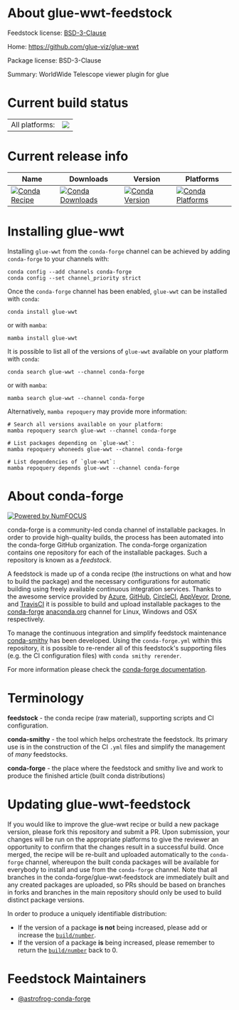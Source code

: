 About glue-wwt-feedstock
========================

Feedstock license: [BSD-3-Clause](https://github.com/conda-forge/glue-wwt-feedstock/blob/main/LICENSE.txt)

Home: https://github.com/glue-viz/glue-wwt

Package license: BSD-3-Clause

Summary: WorldWide Telescope viewer plugin for glue

Current build status
====================


<table><tr><td>All platforms:</td>
    <td>
      <a href="https://dev.azure.com/conda-forge/feedstock-builds/_build/latest?definitionId=11325&branchName=main">
        <img src="https://dev.azure.com/conda-forge/feedstock-builds/_apis/build/status/glue-wwt-feedstock?branchName=main">
      </a>
    </td>
  </tr>
</table>

Current release info
====================

| Name | Downloads | Version | Platforms |
| --- | --- | --- | --- |
| [![Conda Recipe](https://img.shields.io/badge/recipe-glue--wwt-green.svg)](https://anaconda.org/conda-forge/glue-wwt) | [![Conda Downloads](https://img.shields.io/conda/dn/conda-forge/glue-wwt.svg)](https://anaconda.org/conda-forge/glue-wwt) | [![Conda Version](https://img.shields.io/conda/vn/conda-forge/glue-wwt.svg)](https://anaconda.org/conda-forge/glue-wwt) | [![Conda Platforms](https://img.shields.io/conda/pn/conda-forge/glue-wwt.svg)](https://anaconda.org/conda-forge/glue-wwt) |

Installing glue-wwt
===================

Installing `glue-wwt` from the `conda-forge` channel can be achieved by adding `conda-forge` to your channels with:

```
conda config --add channels conda-forge
conda config --set channel_priority strict
```

Once the `conda-forge` channel has been enabled, `glue-wwt` can be installed with `conda`:

```
conda install glue-wwt
```

or with `mamba`:

```
mamba install glue-wwt
```

It is possible to list all of the versions of `glue-wwt` available on your platform with `conda`:

```
conda search glue-wwt --channel conda-forge
```

or with `mamba`:

```
mamba search glue-wwt --channel conda-forge
```

Alternatively, `mamba repoquery` may provide more information:

```
# Search all versions available on your platform:
mamba repoquery search glue-wwt --channel conda-forge

# List packages depending on `glue-wwt`:
mamba repoquery whoneeds glue-wwt --channel conda-forge

# List dependencies of `glue-wwt`:
mamba repoquery depends glue-wwt --channel conda-forge
```


About conda-forge
=================

[![Powered by
NumFOCUS](https://img.shields.io/badge/powered%20by-NumFOCUS-orange.svg?style=flat&colorA=E1523D&colorB=007D8A)](https://numfocus.org)

conda-forge is a community-led conda channel of installable packages.
In order to provide high-quality builds, the process has been automated into the
conda-forge GitHub organization. The conda-forge organization contains one repository
for each of the installable packages. Such a repository is known as a *feedstock*.

A feedstock is made up of a conda recipe (the instructions on what and how to build
the package) and the necessary configurations for automatic building using freely
available continuous integration services. Thanks to the awesome service provided by
[Azure](https://azure.microsoft.com/en-us/services/devops/), [GitHub](https://github.com/),
[CircleCI](https://circleci.com/), [AppVeyor](https://www.appveyor.com/),
[Drone](https://cloud.drone.io/welcome), and [TravisCI](https://travis-ci.com/)
it is possible to build and upload installable packages to the
[conda-forge](https://anaconda.org/conda-forge) [anaconda.org](https://anaconda.org/)
channel for Linux, Windows and OSX respectively.

To manage the continuous integration and simplify feedstock maintenance
[conda-smithy](https://github.com/conda-forge/conda-smithy) has been developed.
Using the ``conda-forge.yml`` within this repository, it is possible to re-render all of
this feedstock's supporting files (e.g. the CI configuration files) with ``conda smithy rerender``.

For more information please check the [conda-forge documentation](https://conda-forge.org/docs/).

Terminology
===========

**feedstock** - the conda recipe (raw material), supporting scripts and CI configuration.

**conda-smithy** - the tool which helps orchestrate the feedstock.
                   Its primary use is in the construction of the CI ``.yml`` files
                   and simplify the management of *many* feedstocks.

**conda-forge** - the place where the feedstock and smithy live and work to
                  produce the finished article (built conda distributions)


Updating glue-wwt-feedstock
===========================

If you would like to improve the glue-wwt recipe or build a new
package version, please fork this repository and submit a PR. Upon submission,
your changes will be run on the appropriate platforms to give the reviewer an
opportunity to confirm that the changes result in a successful build. Once
merged, the recipe will be re-built and uploaded automatically to the
`conda-forge` channel, whereupon the built conda packages will be available for
everybody to install and use from the `conda-forge` channel.
Note that all branches in the conda-forge/glue-wwt-feedstock are
immediately built and any created packages are uploaded, so PRs should be based
on branches in forks and branches in the main repository should only be used to
build distinct package versions.

In order to produce a uniquely identifiable distribution:
 * If the version of a package **is not** being increased, please add or increase
   the [``build/number``](https://docs.conda.io/projects/conda-build/en/latest/resources/define-metadata.html#build-number-and-string).
 * If the version of a package **is** being increased, please remember to return
   the [``build/number``](https://docs.conda.io/projects/conda-build/en/latest/resources/define-metadata.html#build-number-and-string)
   back to 0.

Feedstock Maintainers
=====================

* [@astrofrog-conda-forge](https://github.com/astrofrog-conda-forge/)

